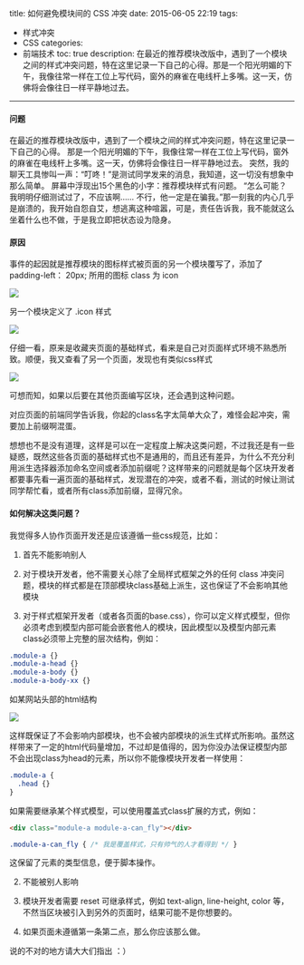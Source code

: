 title: 如何避免模块间的 CSS 冲突
date: 2015-06-05 22:19
tags:
 - 样式冲突
 - CSS
categories: 
 - 前端技术
toc: true
description: 在最近的推荐模块改版中，遇到了一个模块之间的样式冲突问题，特在这里记录一下自己的心得。那是一个阳光明媚的下午，我像往常一样在工位上写代码，窗外的麻雀在电线杆上多嘴。这一天，仿佛将会像往日一样平静地过去。

---

#### 问题

在最近的推荐模块改版中，遇到了一个模块之间的样式冲突问题，特在这里记录一下自己的心得。
那是一个阳光明媚的下午，我像往常一样在工位上写代码，窗外的麻雀在电线杆上多嘴。这一天，仿佛将会像往日一样平静地过去。
突然，我的聊天工具惨叫一声：“叮咚！”是测试同学发来的消息，我知道，这一切没有想象中那么简单。 屏幕中浮现出15个黑色的小字：推荐模块样式有问题。
“怎么可能？我明明仔细测试过了，不应该啊…… 不行，他一定是在骗我。”那一刻我的内心几乎是崩溃的，我开始自怨自艾，想逃离这种喧嚣，可是，责任告诉我，我不能就这么坐着什么也不做，于是我立即把状态设为隐身。

#### 原因

事件的起因就是推荐模块的图标样式被页面的另一个模块覆写了，添加了 padding-left： 20px; 所用的图标 class 为 icon

![](http://static.oschina.net/uploads/space/2015/0605/220524_Xrxf_992034.png)

另一个模块定义了 .icon 样式

![](http://static.oschina.net/uploads/space/2015/0605/220836_0KQx_992034.png)

仔细一看，原来是收藏夹页面的基础样式，看来是自己对页面样式环境不熟悉所致。顺便，我又查看了另一个页面，发现也有类似css样式

![](http://static.oschina.net/uploads/space/2015/0605/220949_z4X4_992034.png)

可想而知，如果以后要在其他页面编写区块，还会遇到这种问题。

对应页面的前端同学告诉我，你起的class名字太简单大众了，难怪会起冲突，需要加上前缀啊混蛋。

想想也不是没有道理，这样是可以在一定程度上解决这类问题，不过我还是有一些疑惑，既然这些各页面的基础样式也不是通用的，而且还有差异，为什么不充分利用派生选择器添加命名空间或者添加前缀呢？这样带来的问题就是每个区块开发者都要事先看一遍页面的基础样式，发现潜在的冲突，或者不看，测试的时候让测试同学帮忙看，或者所有class添加前缀，显得冗余。

#### 如何解决这类问题？

我觉得多人协作页面开发还是应该遵循一些css规范，比如： 

1. 首先不能影响别人

  1. 对于模块开发者，他不需要关心除了全局样式框架之外的任何 class 冲突问题，模块的样式都是在顶部模块class基础上派生，这也保证了不会影响其他模块

  2. 对于样式框架开发者（或者各页面的base.css），你可以定义样式模型，但你必须考虑到模型内部可能会嵌套他人的模块，因此模型以及模型内部元素class必须带上完整的层次结构，例如：

```css
.module-a {}
.module-a-head {}
.module-a-body {}
.module-a-body-xx {}
```

如某网站头部的html结构

![](http://static.oschina.net/uploads/space/2015/0605/221234_2V5I_992034.png)

这样既保证了不会影响内部模块，也不会被内部模块的派生式样式所影响。虽然这样带来了一定的html代码量增加，不过却是值得的，因为你没办法保证模型内部不会出现class为head的元素，所以你不能像模块开发者一样使用：

```css
.module-a {
  .head {}
}
```

如果需要继承某个样式模型，可以使用覆盖式class扩展的方式，例如：

```html
<div class="module-a module-a-can_fly"></div>
```
```css
.module-a-can_fly { /* 我是覆盖样式，只有帅气的人才看得到 */ }
```

这保留了元素的类型信息，便于脚本操作。

2. 不能被别人影响

  1. 模块开发者需要 reset 可继承样式，例如 text-align, line-height, color 等，不然当区块被引入到另外的页面时，结果可能不是你想要的。

  2. 如果页面未遵循第一条第二点，那么你应该那么做。

说的不对的地方请大大们指出 ：）
